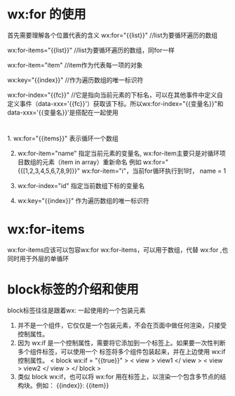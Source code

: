 # wx:for 的使用
  首先需要理解各个位置代表的含义
  wx:for="{{list}}"   //list为要循环遍历的数组

  wx:for-items="{{list}}"   //list为要循环遍历的数组，同for一样

  wx:for-item="item"   //item作为代表每一项的对象

  wx:key="{{index}}"   //作为遍历数组的唯一标识符

  wx:for-index="{{fc}}"   //它是指向当前元素的下标名，可以在其他事件中定义自定义事件（data-xxx='{{fc}}'）获取该下标。所以wx:for-index="{{变量名}}"和data-xxx='{{变量名}}'是搭配在一起使用
#
  <view wx:for="{{items}}" wx:for-item="name" wx:for-index="id">
  1. wx:for="{{items}}" 表示循环一个数组

  2. wx:for-item="name" 指定当前元素的变量名,
     wx:for-item主要只是对循环项目数组的元素（item in array）重新命名
  例如  wx:for="{{[1,2,3,4,5,6,7,8,9]}}" wx:for-item="i"，当前for循环执行到1时，
     name = 1
     
  3. wx:for-index="id"  指定当前数组下标的变量名

  4. wx:key="{{index}}"   作为遍历数组的唯一标识符
  

# wx:for-items
  wx:for-items应该可以包容wx:for
  <view wx:for-items="{{array}}" wx:for-item="item">
  wx:for-items，可以用于数组，代替 wx:for ,也同时用于外层的单循环

# block标签的介绍和使用
  block标签往往是跟着wx: 一起使用的一个包装元素
  1. <block> 并不是一个组件，它仅仅是一个包装元素，不会在页面中做任何渲染，只接受控制属性。
  2. 因为 wx:if 是一个控制属性，需要将它添加到一个标签上。如果要一次性判断多个组件标签，可以使用一个 <block/> 标签将多个组件包装起来，并在上边使用 wx:if 控制属性。
        < block  wx:if = "{{true}}" >
              < view >  view1  </ view >
             < view >  view2  </ view >
        </ block >
  3. 类似 block wx:if，也可以将 wx:for 用在<block/>标签上，以渲染一个包含多节点的结构块。例如：
    <block  wx:for = "{{[1, 2, 3]}}" >
      <view>  {{index}}:</view >
      <view>  {{item}}  </view >
    </block>




